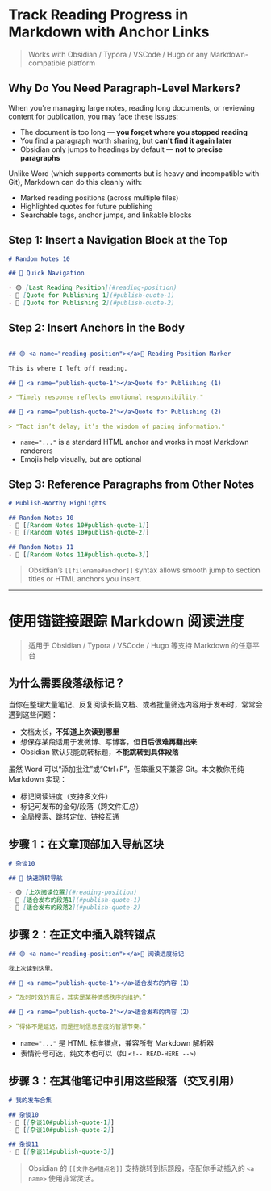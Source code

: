 # Track Reading Progress in Markdown with Anchor Links

> Works with Obsidian / Typora / VSCode / Hugo or any Markdown-compatible platform

## Why Do You Need Paragraph-Level Markers?

When you're managing large notes, reading long documents, or reviewing content for publication, you may face these issues:

- The document is too long — **you forget where you stopped reading**
- You find a paragraph worth sharing, but **can't find it again later**
- Obsidian only jumps to headings by default — **not to precise paragraphs**

Unlike Word (which supports comments but is heavy and incompatible with Git), Markdown can do this cleanly with:

- Marked reading positions (across multiple files)
- Highlighted quotes for future publishing
- Searchable tags, anchor jumps, and linkable blocks

## Step 1: Insert a Navigation Block at the Top

```markdown
# Random Notes 10

## 🔖 Quick Navigation

- 🟡 [Last Reading Position](#reading-position)
- 📌 [Quote for Publishing 1](#publish-quote-1)
- 📌 [Quote for Publishing 2](#publish-quote-2)
```

## Step 2: Insert Anchors in the Body

```markdown

## 🟡 <a name="reading-position"></a>🔖 Reading Position Marker

This is where I left off reading.
```

```markdown
## 📌 <a name="publish-quote-1"></a>Quote for Publishing (1)

> "Timely response reflects emotional responsibility."
```

```markdown
## 📌 <a name="publish-quote-2"></a>Quote for Publishing (2)

> "Tact isn’t delay; it’s the wisdom of pacing information."
```

- `name="..."` is a standard HTML anchor and works in most Markdown renderers
- Emojis help visually, but are optional

## Step 3: Reference Paragraphs from Other Notes

```markdown
# Publish-Worthy Highlights

## Random Notes 10
- 📌 [[Random Notes 10#publish-quote-1]]
- 📌 [[Random Notes 10#publish-quote-2]]

## Random Notes 11
- 📌 [[Random Notes 11#publish-quote-3]]
```

> Obsidian’s `[[filename#anchor]]` syntax allows smooth jump to section titles or HTML anchors you insert.

---

# 使用锚链接跟踪 Markdown 阅读进度

> 适用于 Obsidian / Typora / VSCode / Hugo 等支持 Markdown 的任意平台

## 为什么需要段落级标记？

当你在整理大量笔记、反复阅读长篇文档、或者批量筛选内容用于发布时，常常会遇到这些问题：

- 文档太长，**不知道上次读到哪里**
- 想保存某段话用于发微博、写博客，但**日后很难再翻出来**
- Obsidian 默认只能跳转标题，**不能跳转到具体段落**

虽然 Word 可以“添加批注”或“Ctrl+F”，但笨重又不兼容 Git。本文教你用纯 Markdown 实现：

- 标记阅读进度（支持多文件）
- 标记可发布的金句/段落（跨文件汇总）
- 全局搜索、跳转定位、链接互通

## 步骤 1：在文章顶部加入导航区块

```markdown
# 杂谈10

## 🔖 快速跳转导航

- 🟡 [上次阅读位置](#reading-position)
- 📌 [适合发布的段落1](#publish-quote-1)
- 📌 [适合发布的段落2](#publish-quote-2)
```

## 步骤 2：在正文中插入跳转锚点

```markdown
## 🟡 <a name="reading-position"></a>🔖 阅读进度标记

我上次读到这里。
```

```markdown
## 📌 <a name="publish-quote-1"></a>适合发布的内容（1）

> “及时时效的背后，其实是某种情感秩序的维护。”
```

```markdown
## 📌 <a name="publish-quote-2"></a>适合发布的内容（2）

> “得体不是延迟，而是控制信息密度的智慧节奏。”
```

- `name="..."` 是 HTML 标准锚点，兼容所有 Markdown 解析器
- 表情符号可选，纯文本也可以（如 `<!-- READ-HERE -->`）

## 步骤 3：在其他笔记中引用这些段落（交叉引用）

```markdown
# 我的发布合集

## 杂谈10
- 📌 [[杂谈10#publish-quote-1]]
- 📌 [[杂谈10#publish-quote-2]]

## 杂谈11
- 📌 [[杂谈11#publish-quote-3]]
```

> Obsidian 的 `[[文件名#锚点名]]` 支持跳转到标题段，搭配你手动插入的 `<a name>` 使用非常灵活。
